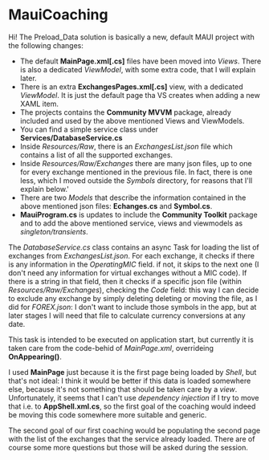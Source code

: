 # MauiCoaching

Hi! The Preload_Data solution is basically a new, default MAUI project with the following changes:

- The default **MainPage.xml[.cs]** files have been moved into _Views_. There is also a dedicated _ViewModel_, with some extra code, that I will explain later.
- There is an extra **ExchangesPages.xml[.cs]** view, with a dedicated _ViewModel_. It is just the default page tha VS creates when adding a new XAML item.
- The projects contains the **Community MVVM** package, already included and used by the above mentioned Views and ViewModels.
- You can find a simple service class under **Services/DatabaseService.cs**
- Inside _Resources/Raw_, there is an _ExchangesList.json_ file which contains a list of all the supported exchanges.
- Inside _Resources/Raw/Exchanges_ there are many json files, up to one for every exchange mentioned in the previous file. In fact, there is one less, which I moved outside the _Symbols_ directory, for reasons that I'll explain below.'
- There are two _Models_ that describe the information contained in the above mentioned json files: **Echanges.cs** and **Symbol.cs**.
- **MauiProgram.cs** is updates to include the **Community Toolkit** package and to add the above mentioned service, views and viewmodels as _singleton/transients_.


The *DatabaseService.cs* class contains an async Task for loading the list of exchanges from _ExchangesList.json_.
For each exchange, it checks if there is any information in the _OperatingMIC_ field. if not, it skips to the next one (I don't need any information for virtual exchanges without a MIC code).
If there is a string in that field, then it checks if a specific json file (within _Resources/Raw/Exchanges_), checking the _Code_ field: this way I can decide to exclude any exchange by simply deleting deleting or moving the file, as I did for _FOREX.json_: I don't want to include those symbols in the app, but at later stages I will need that file to calculate currency conversions at any date.

This task is intended to be executed on application start, but currently it is taken care from the code-behid of _MainPage.xml_, overrideing **OnAppearing()**.

I used **MainPage** just because it is the first page being loaded by _Shell_, but that's not ideal: I think it would be better if this data is loaded somewhere else, because it's not something that should be taken care by a _view_.
Unfortunately, it seems that I can't use _dependency injection_ if I try to move that i.e. to **AppShell.xml.cs**, so the first goal of the coaching would indeed be moving this code somewhere more suitable and generic.

The second goal of our first coaching would be populating the second page with the list of the exchanges that the service already loaded.
There are of course some more questions but those will be asked during the session.




